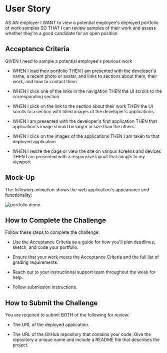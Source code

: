 # User Story

AS AN employer
I WANT to view a potential employee's deployed portfolio of work samples
SO THAT I can review samples of their work and assess whether they're a good candidate for an open position

## Acceptance Criteria

GIVEN I need to sample a potential employee's previous work
* WHEN I load their portfolio
THEN I am presented with the developer's name, a recent photo or avatar, and links to sections about them, their work, and how to contact them

* WHEN I click one of the links in the navigation
THEN the UI scrolls to the corresponding section

* WHEN I click on the link to the section about their work
THEN the UI scrolls to a section with titled images of the developer's applications

* WHEN I am presented with the developer's first application
THEN that application's image should be larger in size than the others

* WHEN I click on the images of the applications
THEN I am taken to that deployed application

* WHEN I resize the page or view the site on various screens and devices
THEN I am presented with a responsive layout that adapts to my viewport

## Mock-Up

The following animation shows the web application's appearance and functionality:

![portfolio demo](./assets/gifs/02-advanced-css-homework-demo.gif)

## How to Complete the Challenge

Follow these steps to complete the challenge:

* Use the Acceptance Criteria as a guide for how you'll plan deadlines, sketch, and code your portfolio.

* Ensure that your work meets the Acceptance Criteria and the full list of grading requirements.

* Reach out to your instructional support team throughout the week for help.

* Follow submission instructions.

## How to Submit the Challenge
You are required to submit BOTH of the following for review:

* The URL of the deployed application.

* The URL of the GitHub repository that contains your code. Give the repository a unique name and include a README file that describes the project.